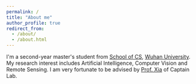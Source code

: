 ```yaml
---
permalink: /
title: "About me"
author_profile: true
redirect_from: 
  - /about/
  - /about.html
---
```


I'm a second-year master's student from [School of CS](https://cs.whu.edu.cn/), [Wuhan University](https://www.whu.edu.cn/). My research interest includes Artificial Intelligence, Computer Vision and Remote Sensing. I am very fortunate to be advised by [Prof. Xia](http://www.captain-whu.com/zh/person/xiaguisong.html) of Captain Lab.
